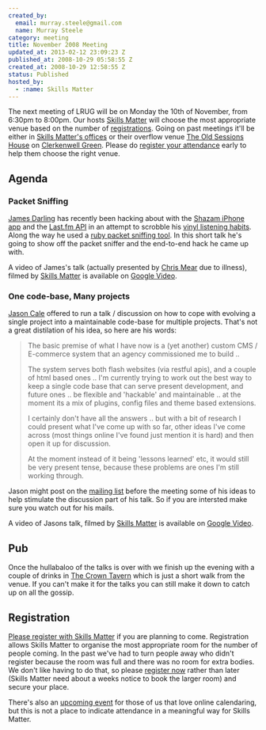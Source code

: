 ```yaml
--- 
created_by: 
  email: murray.steele@gmail.com
  name: Murray Steele
category: meeting
title: November 2008 Meeting
updated_at: 2013-02-12 23:09:23 Z
published_at: 2008-10-29 05:58:55 Z
created_at: 2008-10-29 12:58:55 Z
status: Published
hosted_by:
  - :name: Skills Matter
---
```


The next meeting of LRUG will be on Monday the 10th of November, from 6:30pm to 8:00pm.  Our hosts [Skills Matter](http://skillsmatter.com/) will choose the most appropriate venue based on the number of <a href="#nov08registration">registrations</a>.  Going on past meetings it'll be either in [Skills Matter's offices](http://maps.google.co.uk/maps?f=q&hl=en&geocode=&q=skillsmatter+ec1r+0be&ie=UTF8&cid=51524602,-104662,10325109927309711932&s=AARTsJrMIyRGqi5u5rwj683gPacEM_GIrA&ll=51.523297,-0.107889&spn=0.010601,0.018668&z=16&iwloc=A) or their overflow venue [The Old Sessions House](http://www.sessionshouse.com/) on [Clerkenwell Green](http://tinyurl.com/2bjjzz).  Please do <a href="#nov08registration">register your attendance</a> early to help them choose the right venue.

Agenda
------

### Packet Sniffing
[James Darling](http://coupde.com/) has recently been hacking about with the [Shazam iPhone app](http://www.shazam.com/music/web/pages/iphone.html) and the [Last.fm API](http://www.last.fm/api) in an attempt to scrobble his [vinyl listening habits](http://www.last.fm/user/Abscond/tracks).  Along the way he used a [ruby packet sniffing tool](http://www.goto.info.waseda.ac.jp/~fukusima/ruby/pcap-e.html).  In this short talk he's going to show off the packet sniffer and the end-to-end hack he came up with.

A video of James's talk (actually presented by [Chris Mear](http://feedmechocolate.com) due to illness), filmed by [Skills Matter](http://skillsmatter.com/podcast/ajax-ria/packet-sniffing) is available on [Google Video](http://video.google.com/videoplay?docid=-85168513489269464&hl=en).

### One code-base, Many projects
[Jason Cale](http://jasoncale.com/) offered to run a talk / discussion on how to cope with evolving a single project into a maintainable code-base for multiple projects.  That's not a great distilation of his idea, so here are his words:
 
> The basic premise of what I have now is a (yet another) custom CMS / E-commerce system that an agency
> commissioned me to build ..
>
> The system serves both flash websites (via restful apis), and a couple of html based ones .. I'm 
> currently trying to work out the best way to keep a single code base that can serve present 
> development, and future ones .. be flexible and 'hackable' and maintainable .. at the moment 
> its a mix of plugins, config files and theme based extensions.
> 
> I certainly don't have all the answers .. but with a bit of research I could present what I've 
> come up with so far, other ideas I've come across (most things online I've found just mention
> it is hard) and then open it up for discussion.
>
> At the moment instead of it being 'lessons learned' etc, it would still be very present tense, 
> because these problems are ones I'm still working through.

Jason might post on the [mailing list](/mailing-list) before the meeting some of his ideas to help stimulate the discussion part of his talk.  So if you are intersted make sure you watch out for his mails.

A video of Jasons talk, filmed by [Skills Matter](http://skillsmatter.com/podcast/ajax-ria/one-code-base-many-projects) is available on [Google Video](http://video.google.com/videoplay?docid=5376247944588981030&hl=en).

Pub
---

Once the hullabaloo of the talks is over with we finish up the evening with a couple of drinks in [The Crown Tavern](http://fancyapint.com/pubs/pub199.html) which is just a short walk from the venue.  If you can't make it for the talks you can still make it down to catch up on all the gossip.

Registration <a name="nov08registration">&nbsp;</a>
---------------------------------------------------

[Please register with Skills Matter](http://skillsmatter.com/event/ajax-ria/lrug-meeting-november) if you are planning to come.  Registration allows Skills Matter to organise the most appropriate room for the number of people coming.  In the past we've had to turn people away who didn't register because the room was full and there was no room for extra bodies.  We don't like having to do that, so please [register now](http://skillsmatter.com/event/ajax-ria/lrug-meeting-november) rather than later (Skills Matter need about a weeks notice to book the larger room) and secure your place.  

There's also an [upcoming event](http://upcoming.yahoo.com/event/1292638/) for those of us that love online calendaring, but this is not a place to indicate attendance in a meaningful way for Skills Matter.
